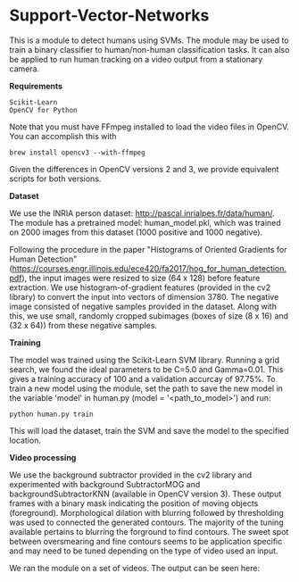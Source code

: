 # Support-Vector-Networks

This is a module to detect humans using SVMs. The module may be used to train a binary classifier to human/non-human classification tasks. It can also be applied to run human tracking on a video output from a stationary camera.

**Requirements**

    Scikit-Learn
    OpenCV for Python

Note that you must have FFmpeg installed to load the video files in OpenCV. You can accomplish this with

	brew install opencv3 --with-ffmpeg

Given the differences in OpenCV versions 2 and 3, we provide equivalent scripts for both versions.

**Dataset**

We use the INRIA person dataset: http://pascal.inrialpes.fr/data/human/. The module has a pretrained model: human_model.pkl, which was trained on 2000 images from this dataset (1000 positive and 1000 negative).

Following the procedure in the paper "Histograms of Oriented Gradients for Human Detection" (https://courses.engr.illinois.edu/ece420/fa2017/hog_for_human_detection.pdf), the input images were resized to size (64 x 128) before feature extraction. We use histogram-of-gradient features (provided in the cv2 library) to convert the input into vectors of dimension 3780.
The negative image consisted of negative samples provided in the dataset. Along with this, we use small, randomly cropped subimages (boxes of size (8 x 16) and (32 x 64)) from these negative samples.

**Training**

The model was trained using the Scikit-Learn SVM library. Running a grid search, we found the ideal parameters to be C=5.0 and Gamma=0.01. This gives a training accuracy of 100 and a validation accurcay of 97.75%. To train a new model using the module, set the path to save the new model in the variable 'model' in human.py (model = '<path_to_model>') and run:

    python human.py train

This will load the dataset, train the SVM and save the model to the specified location.

**Video processing**

We use the background subtractor provided in the cv2 library and experimented with background SubtractorMOG and backgroundSubtractorKNN (available in OpenCV version 3). These output frames with a binary mask indicating the position of moving objects (foreground). Morphological dilation with blurring followed by thresholding was used to connected the generated contours. The majority of the tuning available pertains to blurring the forground to find contours. The sweet spot between oversmearing and fine contours seems to be application specific and may need to be tuned depending on the type of video used an input.

We ran the module on a set of videos. The output can be seen here: <link to youtube>
